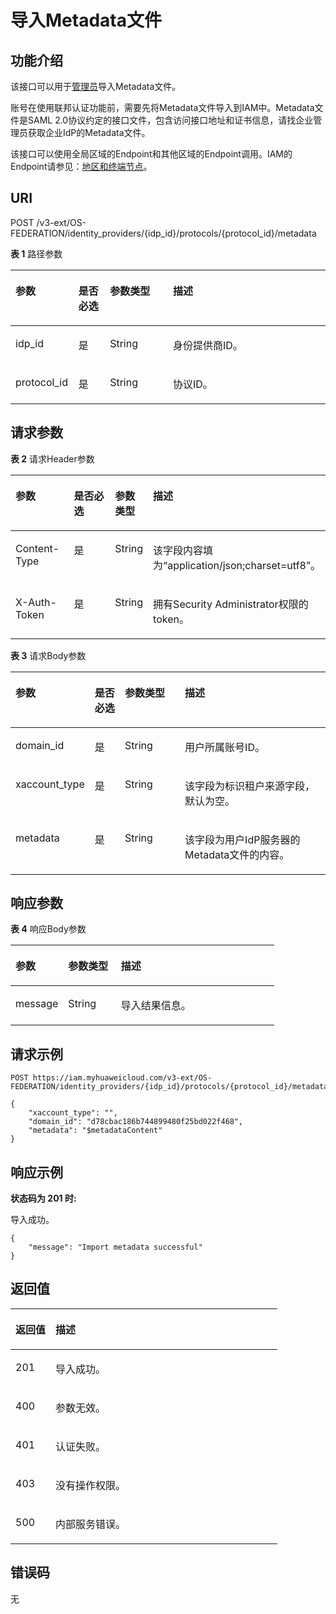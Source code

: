 # 导入Metadata文件<a name="zh-cn_topic_0057845615"></a>

## 功能介绍<a name="zh-cn_topic_0224276912_section14111103315508"></a>

该接口可以用于[管理员](https://support.huaweicloud.com/usermanual-iam/zh-cn_topic_0079496985.html)导入Metadata文件。

账号在使用联邦认证功能前，需要先将Metadata文件导入到IAM中。Metadata文件是SAML 2.0协议约定的接口文件，包含访问接口地址和证书信息，请找企业管理员获取企业IdP的Metadata文件。

该接口可以使用全局区域的Endpoint和其他区域的Endpoint调用。IAM的Endpoint请参见：[地区和终端节点](https://developer.huaweicloud.com/endpoint?IAM)。

## URI<a name="zh-cn_topic_0224276912_section131141933175011"></a>

POST /v3-ext/OS-FEDERATION/identity\_providers/\{idp\_id\}/protocols/\{protocol\_id\}/metadata

**表 1**  路径参数

<a name="zh-cn_topic_0224276912_table18116183317501"></a>
<table><thead align="left"><tr id="zh-cn_topic_0224276912_row4115203315017"><th class="cellrowborder" valign="top" width="20%" id="mcps1.2.5.1.1"><p id="zh-cn_topic_0224276912_p711716336503"><a name="zh-cn_topic_0224276912_p711716336503"></a><a name="zh-cn_topic_0224276912_p711716336503"></a>参数</p>
</th>
<th class="cellrowborder" valign="top" width="10%" id="mcps1.2.5.1.2"><p id="zh-cn_topic_0224276912_p211711334504"><a name="zh-cn_topic_0224276912_p211711334504"></a><a name="zh-cn_topic_0224276912_p211711334504"></a>是否必选</p>
</th>
<th class="cellrowborder" valign="top" width="20%" id="mcps1.2.5.1.3"><p id="zh-cn_topic_0224276912_p1911853318506"><a name="zh-cn_topic_0224276912_p1911853318506"></a><a name="zh-cn_topic_0224276912_p1911853318506"></a>参数类型</p>
</th>
<th class="cellrowborder" valign="top" width="50%" id="mcps1.2.5.1.4"><p id="zh-cn_topic_0224276912_p41185332509"><a name="zh-cn_topic_0224276912_p41185332509"></a><a name="zh-cn_topic_0224276912_p41185332509"></a>描述</p>
</th>
</tr>
</thead>
<tbody><tr id="zh-cn_topic_0224276912_row21164336509"><td class="cellrowborder" valign="top" width="20%" headers="mcps1.2.5.1.1 "><p id="zh-cn_topic_0224276912_p1111943320506"><a name="zh-cn_topic_0224276912_p1111943320506"></a><a name="zh-cn_topic_0224276912_p1111943320506"></a>idp_id</p>
</td>
<td class="cellrowborder" valign="top" width="10%" headers="mcps1.2.5.1.2 "><p id="zh-cn_topic_0224276912_p61191533165016"><a name="zh-cn_topic_0224276912_p61191533165016"></a><a name="zh-cn_topic_0224276912_p61191533165016"></a>是</p>
</td>
<td class="cellrowborder" valign="top" width="20%" headers="mcps1.2.5.1.3 "><p id="zh-cn_topic_0224276912_p181205338509"><a name="zh-cn_topic_0224276912_p181205338509"></a><a name="zh-cn_topic_0224276912_p181205338509"></a>String</p>
</td>
<td class="cellrowborder" valign="top" width="50%" headers="mcps1.2.5.1.4 "><p id="zh-cn_topic_0224276912_p20121123319501"><a name="zh-cn_topic_0224276912_p20121123319501"></a><a name="zh-cn_topic_0224276912_p20121123319501"></a>身份提供商ID。</p>
</td>
</tr>
<tr id="zh-cn_topic_0224276912_row14116033155019"><td class="cellrowborder" valign="top" width="20%" headers="mcps1.2.5.1.1 "><p id="zh-cn_topic_0224276912_p4121933175016"><a name="zh-cn_topic_0224276912_p4121933175016"></a><a name="zh-cn_topic_0224276912_p4121933175016"></a>protocol_id</p>
</td>
<td class="cellrowborder" valign="top" width="10%" headers="mcps1.2.5.1.2 "><p id="zh-cn_topic_0224276912_p2122193335019"><a name="zh-cn_topic_0224276912_p2122193335019"></a><a name="zh-cn_topic_0224276912_p2122193335019"></a>是</p>
</td>
<td class="cellrowborder" valign="top" width="20%" headers="mcps1.2.5.1.3 "><p id="zh-cn_topic_0224276912_p16122433105010"><a name="zh-cn_topic_0224276912_p16122433105010"></a><a name="zh-cn_topic_0224276912_p16122433105010"></a>String</p>
</td>
<td class="cellrowborder" valign="top" width="50%" headers="mcps1.2.5.1.4 "><p id="zh-cn_topic_0224276912_p111231733135018"><a name="zh-cn_topic_0224276912_p111231733135018"></a><a name="zh-cn_topic_0224276912_p111231733135018"></a>协议ID。</p>
</td>
</tr>
</tbody>
</table>

## 请求参数<a name="zh-cn_topic_0224276912_section4123633115014"></a>

**表 2**  请求Header参数

<a name="zh-cn_topic_0224276912_HeaderParameter"></a>
<table><thead align="left"><tr id="zh-cn_topic_0224276912_row1512473312509"><th class="cellrowborder" valign="top" width="20%" id="mcps1.2.5.1.1"><p id="zh-cn_topic_0224276912_p91256334504"><a name="zh-cn_topic_0224276912_p91256334504"></a><a name="zh-cn_topic_0224276912_p91256334504"></a>参数</p>
</th>
<th class="cellrowborder" valign="top" width="20%" id="mcps1.2.5.1.2"><p id="zh-cn_topic_0224276912_p412633385019"><a name="zh-cn_topic_0224276912_p412633385019"></a><a name="zh-cn_topic_0224276912_p412633385019"></a>是否必选</p>
</th>
<th class="cellrowborder" valign="top" width="10%" id="mcps1.2.5.1.3"><p id="zh-cn_topic_0224276912_p312633316506"><a name="zh-cn_topic_0224276912_p312633316506"></a><a name="zh-cn_topic_0224276912_p312633316506"></a>参数类型</p>
</th>
<th class="cellrowborder" valign="top" width="50%" id="mcps1.2.5.1.4"><p id="zh-cn_topic_0224276912_p1127833115019"><a name="zh-cn_topic_0224276912_p1127833115019"></a><a name="zh-cn_topic_0224276912_p1127833115019"></a>描述</p>
</th>
</tr>
</thead>
<tbody><tr id="zh-cn_topic_0224276912_row512493385016"><td class="cellrowborder" valign="top" width="20%" headers="mcps1.2.5.1.1 "><p id="zh-cn_topic_0224276912_p912717335505"><a name="zh-cn_topic_0224276912_p912717335505"></a><a name="zh-cn_topic_0224276912_p912717335505"></a>Content-Type</p>
</td>
<td class="cellrowborder" valign="top" width="20%" headers="mcps1.2.5.1.2 "><p id="zh-cn_topic_0224276912_p31281033135012"><a name="zh-cn_topic_0224276912_p31281033135012"></a><a name="zh-cn_topic_0224276912_p31281033135012"></a>是</p>
</td>
<td class="cellrowborder" valign="top" width="10%" headers="mcps1.2.5.1.3 "><p id="zh-cn_topic_0224276912_p15129163375014"><a name="zh-cn_topic_0224276912_p15129163375014"></a><a name="zh-cn_topic_0224276912_p15129163375014"></a>String</p>
</td>
<td class="cellrowborder" valign="top" width="50%" headers="mcps1.2.5.1.4 "><p id="zh-cn_topic_0224276912_p11291633125014"><a name="zh-cn_topic_0224276912_p11291633125014"></a><a name="zh-cn_topic_0224276912_p11291633125014"></a>该字段内容填为“application/json;charset=utf8”。</p>
</td>
</tr>
<tr id="zh-cn_topic_0224276912_row3124163355017"><td class="cellrowborder" valign="top" width="20%" headers="mcps1.2.5.1.1 "><p id="zh-cn_topic_0224276912_p2013013385020"><a name="zh-cn_topic_0224276912_p2013013385020"></a><a name="zh-cn_topic_0224276912_p2013013385020"></a>X-Auth-Token</p>
</td>
<td class="cellrowborder" valign="top" width="20%" headers="mcps1.2.5.1.2 "><p id="zh-cn_topic_0224276912_p10130123385014"><a name="zh-cn_topic_0224276912_p10130123385014"></a><a name="zh-cn_topic_0224276912_p10130123385014"></a>是</p>
</td>
<td class="cellrowborder" valign="top" width="10%" headers="mcps1.2.5.1.3 "><p id="zh-cn_topic_0224276912_p513133355016"><a name="zh-cn_topic_0224276912_p513133355016"></a><a name="zh-cn_topic_0224276912_p513133355016"></a>String</p>
</td>
<td class="cellrowborder" valign="top" width="50%" headers="mcps1.2.5.1.4 "><p id="zh-cn_topic_0224276912_p3131133315010"><a name="zh-cn_topic_0224276912_p3131133315010"></a><a name="zh-cn_topic_0224276912_p3131133315010"></a>拥有Security Administrator权限的token。</p>
</td>
</tr>
</tbody>
</table>

**表 3**  请求Body参数

<a name="zh-cn_topic_0224276912_requestParameter"></a>
<table><thead align="left"><tr id="zh-cn_topic_0224276912_row15132173320506"><th class="cellrowborder" valign="top" width="20%" id="mcps1.2.5.1.1"><p id="zh-cn_topic_0224276912_p41331833145016"><a name="zh-cn_topic_0224276912_p41331833145016"></a><a name="zh-cn_topic_0224276912_p41331833145016"></a>参数</p>
</th>
<th class="cellrowborder" valign="top" width="10%" id="mcps1.2.5.1.2"><p id="zh-cn_topic_0224276912_p2134143317504"><a name="zh-cn_topic_0224276912_p2134143317504"></a><a name="zh-cn_topic_0224276912_p2134143317504"></a>是否必选</p>
</th>
<th class="cellrowborder" valign="top" width="20%" id="mcps1.2.5.1.3"><p id="zh-cn_topic_0224276912_p13134103312505"><a name="zh-cn_topic_0224276912_p13134103312505"></a><a name="zh-cn_topic_0224276912_p13134103312505"></a>参数类型</p>
</th>
<th class="cellrowborder" valign="top" width="50%" id="mcps1.2.5.1.4"><p id="zh-cn_topic_0224276912_p171351833195017"><a name="zh-cn_topic_0224276912_p171351833195017"></a><a name="zh-cn_topic_0224276912_p171351833195017"></a>描述</p>
</th>
</tr>
</thead>
<tbody><tr id="zh-cn_topic_0224276912_row31329336500"><td class="cellrowborder" valign="top" width="20%" headers="mcps1.2.5.1.1 "><p id="zh-cn_topic_0224276912_p2135153318503"><a name="zh-cn_topic_0224276912_p2135153318503"></a><a name="zh-cn_topic_0224276912_p2135153318503"></a>domain_id</p>
</td>
<td class="cellrowborder" valign="top" width="10%" headers="mcps1.2.5.1.2 "><p id="zh-cn_topic_0224276912_p181361433155018"><a name="zh-cn_topic_0224276912_p181361433155018"></a><a name="zh-cn_topic_0224276912_p181361433155018"></a>是</p>
</td>
<td class="cellrowborder" valign="top" width="20%" headers="mcps1.2.5.1.3 "><p id="zh-cn_topic_0224276912_p16137163320505"><a name="zh-cn_topic_0224276912_p16137163320505"></a><a name="zh-cn_topic_0224276912_p16137163320505"></a>String</p>
</td>
<td class="cellrowborder" valign="top" width="50%" headers="mcps1.2.5.1.4 "><p id="zh-cn_topic_0224276912_p14137153314502"><a name="zh-cn_topic_0224276912_p14137153314502"></a><a name="zh-cn_topic_0224276912_p14137153314502"></a>用户所属账号ID。</p>
</td>
</tr>
<tr id="zh-cn_topic_0224276912_row1213233305018"><td class="cellrowborder" valign="top" width="20%" headers="mcps1.2.5.1.1 "><p id="zh-cn_topic_0224276912_p11381533115016"><a name="zh-cn_topic_0224276912_p11381533115016"></a><a name="zh-cn_topic_0224276912_p11381533115016"></a>xaccount_type</p>
</td>
<td class="cellrowborder" valign="top" width="10%" headers="mcps1.2.5.1.2 "><p id="zh-cn_topic_0224276912_p4138333105020"><a name="zh-cn_topic_0224276912_p4138333105020"></a><a name="zh-cn_topic_0224276912_p4138333105020"></a>是</p>
</td>
<td class="cellrowborder" valign="top" width="20%" headers="mcps1.2.5.1.3 "><p id="zh-cn_topic_0224276912_p1139113395011"><a name="zh-cn_topic_0224276912_p1139113395011"></a><a name="zh-cn_topic_0224276912_p1139113395011"></a>String</p>
</td>
<td class="cellrowborder" valign="top" width="50%" headers="mcps1.2.5.1.4 "><p id="zh-cn_topic_0224276912_p1913933315010"><a name="zh-cn_topic_0224276912_p1913933315010"></a><a name="zh-cn_topic_0224276912_p1913933315010"></a>该字段为标识租户来源字段，默认为空。</p>
</td>
</tr>
<tr id="zh-cn_topic_0224276912_row14132143312507"><td class="cellrowborder" valign="top" width="20%" headers="mcps1.2.5.1.1 "><p id="zh-cn_topic_0224276912_p114023312505"><a name="zh-cn_topic_0224276912_p114023312505"></a><a name="zh-cn_topic_0224276912_p114023312505"></a>metadata</p>
</td>
<td class="cellrowborder" valign="top" width="10%" headers="mcps1.2.5.1.2 "><p id="zh-cn_topic_0224276912_p14141183315509"><a name="zh-cn_topic_0224276912_p14141183315509"></a><a name="zh-cn_topic_0224276912_p14141183315509"></a>是</p>
</td>
<td class="cellrowborder" valign="top" width="20%" headers="mcps1.2.5.1.3 "><p id="zh-cn_topic_0224276912_p51416338503"><a name="zh-cn_topic_0224276912_p51416338503"></a><a name="zh-cn_topic_0224276912_p51416338503"></a>String</p>
</td>
<td class="cellrowborder" valign="top" width="50%" headers="mcps1.2.5.1.4 "><p id="zh-cn_topic_0224276912_p51417335502"><a name="zh-cn_topic_0224276912_p51417335502"></a><a name="zh-cn_topic_0224276912_p51417335502"></a>该字段为用户IdP服务器的Metadata文件的内容。</p>
</td>
</tr>
</tbody>
</table>

## 响应参数<a name="zh-cn_topic_0224276912_section61421333135010"></a>

**表 4**  响应Body参数

<a name="zh-cn_topic_0224276912_responseParameter"></a>
<table><thead align="left"><tr id="zh-cn_topic_0224276912_row1014453385014"><th class="cellrowborder" valign="top" width="20%" id="mcps1.2.4.1.1"><p id="zh-cn_topic_0224276912_p1814503375013"><a name="zh-cn_topic_0224276912_p1814503375013"></a><a name="zh-cn_topic_0224276912_p1814503375013"></a>参数</p>
</th>
<th class="cellrowborder" valign="top" width="20%" id="mcps1.2.4.1.2"><p id="zh-cn_topic_0224276912_p1414503345015"><a name="zh-cn_topic_0224276912_p1414503345015"></a><a name="zh-cn_topic_0224276912_p1414503345015"></a>参数类型</p>
</th>
<th class="cellrowborder" valign="top" width="60%" id="mcps1.2.4.1.3"><p id="zh-cn_topic_0224276912_p13146113395016"><a name="zh-cn_topic_0224276912_p13146113395016"></a><a name="zh-cn_topic_0224276912_p13146113395016"></a>描述</p>
</th>
</tr>
</thead>
<tbody><tr id="zh-cn_topic_0224276912_row2144143395016"><td class="cellrowborder" valign="top" width="20%" headers="mcps1.2.4.1.1 "><p id="zh-cn_topic_0224276912_p15146143315015"><a name="zh-cn_topic_0224276912_p15146143315015"></a><a name="zh-cn_topic_0224276912_p15146143315015"></a>message</p>
</td>
<td class="cellrowborder" valign="top" width="20%" headers="mcps1.2.4.1.2 "><p id="zh-cn_topic_0224276912_p11471533115017"><a name="zh-cn_topic_0224276912_p11471533115017"></a><a name="zh-cn_topic_0224276912_p11471533115017"></a>String</p>
</td>
<td class="cellrowborder" valign="top" width="60%" headers="mcps1.2.4.1.3 "><p id="zh-cn_topic_0224276912_p414773315010"><a name="zh-cn_topic_0224276912_p414773315010"></a><a name="zh-cn_topic_0224276912_p414773315010"></a>导入结果信息。</p>
</td>
</tr>
</tbody>
</table>

## 请求示例<a name="zh-cn_topic_0224276912_section10148193385019"></a>

```
POST https://iam.myhuaweicloud.com/v3-ext/OS-FEDERATION/identity_providers/{idp_id}/protocols/{protocol_id}/metadata
```

```
{
    "xaccount_type": "",
    "domain_id": "d78cbac186b744899480f25bd022f468",
    "metadata": "$metadataContent"
}
```

## 响应示例<a name="zh-cn_topic_0224276912_section415123355014"></a>

**状态码为 201 时:**

导入成功。

```
{
    "message": "Import metadata successful"
}
```

## 返回值<a name="zh-cn_topic_0224276912_section121533331502"></a>

<a name="zh-cn_topic_0224276912_table4326"></a>
<table><thead align="left"><tr id="zh-cn_topic_0224276912_row91541333105013"><th class="cellrowborder" valign="top" width="15%" id="mcps1.1.3.1.1"><p id="zh-cn_topic_0224276912_p6155153316504"><a name="zh-cn_topic_0224276912_p6155153316504"></a><a name="zh-cn_topic_0224276912_p6155153316504"></a>返回值</p>
</th>
<th class="cellrowborder" valign="top" width="85%" id="mcps1.1.3.1.2"><p id="zh-cn_topic_0224276912_p71551033115010"><a name="zh-cn_topic_0224276912_p71551033115010"></a><a name="zh-cn_topic_0224276912_p71551033115010"></a>描述</p>
</th>
</tr>
</thead>
<tbody><tr id="zh-cn_topic_0224276912_row15154333185016"><td class="cellrowborder" valign="top" width="15%" headers="mcps1.1.3.1.1 "><p id="zh-cn_topic_0224276912_p215693314508"><a name="zh-cn_topic_0224276912_p215693314508"></a><a name="zh-cn_topic_0224276912_p215693314508"></a>201</p>
</td>
<td class="cellrowborder" valign="top" width="85%" headers="mcps1.1.3.1.2 "><p id="zh-cn_topic_0224276912_p16156633175015"><a name="zh-cn_topic_0224276912_p16156633175015"></a><a name="zh-cn_topic_0224276912_p16156633175015"></a>导入成功。</p>
</td>
</tr>
<tr id="zh-cn_topic_0224276912_row1715420334504"><td class="cellrowborder" valign="top" width="15%" headers="mcps1.1.3.1.1 "><p id="zh-cn_topic_0224276912_p20157113325016"><a name="zh-cn_topic_0224276912_p20157113325016"></a><a name="zh-cn_topic_0224276912_p20157113325016"></a>400</p>
</td>
<td class="cellrowborder" valign="top" width="85%" headers="mcps1.1.3.1.2 "><p id="zh-cn_topic_0224276912_p131577336509"><a name="zh-cn_topic_0224276912_p131577336509"></a><a name="zh-cn_topic_0224276912_p131577336509"></a>参数无效。</p>
</td>
</tr>
<tr id="zh-cn_topic_0224276912_row1515415337503"><td class="cellrowborder" valign="top" width="15%" headers="mcps1.1.3.1.1 "><p id="zh-cn_topic_0224276912_p10158333135014"><a name="zh-cn_topic_0224276912_p10158333135014"></a><a name="zh-cn_topic_0224276912_p10158333135014"></a>401</p>
</td>
<td class="cellrowborder" valign="top" width="85%" headers="mcps1.1.3.1.2 "><p id="zh-cn_topic_0224276912_p8158033145011"><a name="zh-cn_topic_0224276912_p8158033145011"></a><a name="zh-cn_topic_0224276912_p8158033145011"></a>认证失败。</p>
</td>
</tr>
<tr id="zh-cn_topic_0224276912_row1415473375010"><td class="cellrowborder" valign="top" width="15%" headers="mcps1.1.3.1.1 "><p id="zh-cn_topic_0224276912_p1015916332504"><a name="zh-cn_topic_0224276912_p1015916332504"></a><a name="zh-cn_topic_0224276912_p1015916332504"></a>403</p>
</td>
<td class="cellrowborder" valign="top" width="85%" headers="mcps1.1.3.1.2 "><p id="zh-cn_topic_0224276912_p8159143317506"><a name="zh-cn_topic_0224276912_p8159143317506"></a><a name="zh-cn_topic_0224276912_p8159143317506"></a>没有操作权限。</p>
</td>
</tr>
<tr id="zh-cn_topic_0224276912_row121542332509"><td class="cellrowborder" valign="top" width="15%" headers="mcps1.1.3.1.1 "><p id="zh-cn_topic_0224276912_p7160183335011"><a name="zh-cn_topic_0224276912_p7160183335011"></a><a name="zh-cn_topic_0224276912_p7160183335011"></a>500</p>
</td>
<td class="cellrowborder" valign="top" width="85%" headers="mcps1.1.3.1.2 "><p id="zh-cn_topic_0224276912_p116113395011"><a name="zh-cn_topic_0224276912_p116113395011"></a><a name="zh-cn_topic_0224276912_p116113395011"></a>内部服务错误。</p>
</td>
</tr>
</tbody>
</table>

## 错误码<a name="zh-cn_topic_0224276912_section101612033155011"></a>

无

